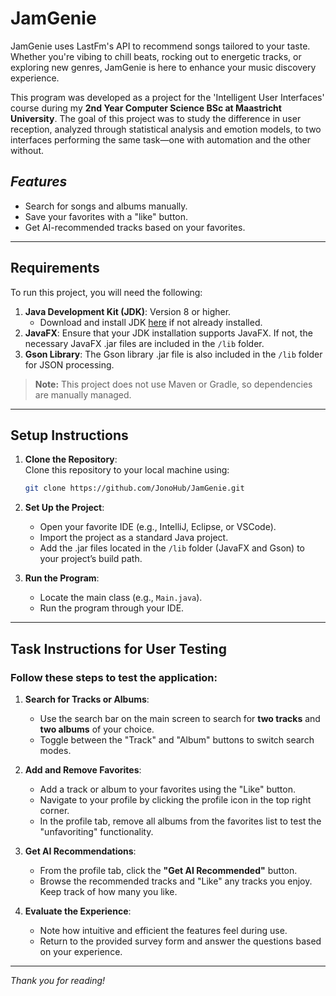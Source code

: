 # **JamGenie**  
JamGenie uses LastFm's API to recommend songs tailored to your taste. Whether you're vibing to chill beats, rocking out to energetic tracks, or exploring new genres, JamGenie is here to enhance your music discovery experience.  

This program was developed as a project for the 'Intelligent User Interfaces' course during my **2nd Year Computer Science BSc at Maastricht University**. The goal of this project was to study the difference in user reception, analyzed through statistical analysis and emotion models, to two interfaces performing the same task—one with automation and the other without.  

## *Features*
- Search for songs and albums manually.  
- Save your favorites with a "like" button.  
- Get AI-recommended tracks based on your favorites.  

---

## **Requirements**  
To run this project, you will need the following:  
1. **Java Development Kit (JDK)**: Version 8 or higher.  
   - Download and install JDK [here](https://www.oracle.com/java/technologies/javase-downloads.html) if not already installed.  
2. **JavaFX**: Ensure that your JDK installation supports JavaFX. If not, the necessary JavaFX .jar files are included in the `/lib` folder.  
3. **Gson Library**: The Gson library .jar file is also included in the `/lib` folder for JSON processing.  

> **Note:** This project does not use Maven or Gradle, so dependencies are manually managed.

---

## **Setup Instructions**  
1. **Clone the Repository**:  
   Clone this repository to your local machine using:  
   ```bash
   git clone https://github.com/JonoHub/JamGenie.git
   ```  

2. **Set Up the Project**:  
   - Open your favorite IDE (e.g., IntelliJ, Eclipse, or VSCode).  
   - Import the project as a standard Java project.  
   - Add the .jar files located in the `/lib` folder (JavaFX and Gson) to your project’s build path.  

3. **Run the Program**:  
   - Locate the main class (e.g., `Main.java`).  
   - Run the program through your IDE.  

---

## **Task Instructions for User Testing**  
### Follow these steps to test the application:  

1. **Search for Tracks or Albums**:  
   - Use the search bar on the main screen to search for **two tracks** and **two albums** of your choice.  
   - Toggle between the "Track" and "Album" buttons to switch search modes.  

2. **Add and Remove Favorites**:  
   - Add a track or album to your favorites using the "Like" button.  
   - Navigate to your profile by clicking the profile icon in the top right corner.  
   - In the profile tab, remove all albums from the favorites list to test the "unfavoriting" functionality.  

3. **Get AI Recommendations**:  
   - From the profile tab, click the **"Get AI Recommended"** button.  
   - Browse the recommended tracks and "Like" any tracks you enjoy. Keep track of how many you like.  

4. **Evaluate the Experience**:  
   - Note how intuitive and efficient the features feel during use.  
   - Return to the provided survey form and answer the questions based on your experience.
  
---

*Thank you for reading!*
